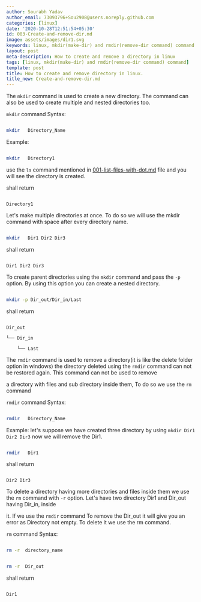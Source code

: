 ```yaml
---
author: Sourabh Yadav
author_email: 73093796+Sou2908@users.noreply.github.com
categories: [linux]
date: '2020-10-28T12:51:54+05:30'
id: 003-Create-and-remove-dir.md
image: assets/images/dir1.svg
keywords: linux, mkdir(make-dir) and rmdir(remove-dir command) command
layout: post
meta-description: How to create and remove a directory in linux
tags: [linux, mkdir(make-dir) and rmdir(remove-dir command) command]
template: post
title: How to create and remove directory in linux.
title_new: Create-and-remove-dir.md
---
```


The `mkdir` command is used to create a new directory. The command can also be used to create multiple and nested directories too.



`mkdir` command Syntax:



```bash

mkdir   Directory_Name

```

Example: 

```bash

mkdir   Directory1

```

use the `ls` command mentioned in [001-list-files-with-dot.md](linux/001-list-files-with-dot.md) file and you will see  the directory is created.



shall return



```

Directory1

```

Let's make multiple directories at once. To do so we will use the mkdir command with space after every directory name.



```bash

mkdir   Dir1 Dir2 Dir3

```



shall return



```

Dir1 Dir2 Dir3 

```

To create parent directories using the `mkdir` command and pass the `-p` option. By using this option you can create a nested directory. 



```bash

mkdir -p Dir_out/Dir_in/Last

```



shall return



```

Dir_out

└── Dir_in

    └── Last

```



The `rmdir` command is used to remove a directory(it is like the delete folder option in windows) the directory deleted using the `rmdir` command can not be restored again. This command can not be used to remove 

a directory with files and sub directory inside them, To do so we use the `rm` command 



`rmdir` command Syntax:



```bash

rmdir   Directory_Name

```

Example: let's suppose we have created three directory  by using `mkdir Dir1 Dir2 Dir3` now we will remove the Dir1.



```bash

rmdir   Dir1

```

shall return



```

Dir2 Dir3 

```

To delete a directory having more directories and files inside them we use the `rm` command with `-r` option. Let's have two directory Dir1 and  Dir_out having Dir_in, inside 

it. If we use the `rmdir` command To remove the Dir_out it will give you an error as Directory not empty. To delete it we use the rm command. 



`rm` command Syntax:



```bash

rm -r  directory_name

```





```bash

rm -r  Dir_out

```



shall return



```

Dir1

```


